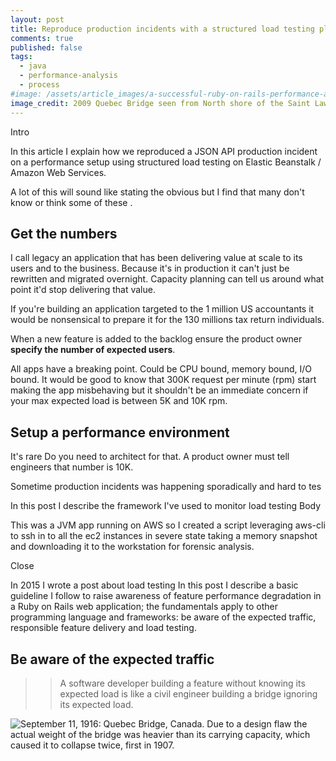 ```yaml
---
layout: post
title: Reproduce production incidents with a structured load testing plan
comments: true
published: false
tags:
  - java
  - performance-analysis
  - process
#image: /assets/article_images/a-successful-ruby-on-rails-performance-analysis-guideline/quebec_bridge.jpg
image_credit: 2009 Quebec Bridge seen from North shore of the Saint Lawrence River picture by Martin St-Amant - Wikipedia - CC-BY-SA-3.0
---
```


Intro

In this article I explain how we reproduced a JSON API production incident on a performance setup using structured load testing on Elastic Beanstalk / Amazon Web Services.

A lot of this will sound like stating the obvious but I find that many don't know or think some of these .

## Get the numbers

I call legacy an application that has been delivering value at scale to its users and to the business. Because it's in production it can't just be rewritten and migrated overnight. Capacity planning can tell us around what point it'd stop delivering that value.

If you're building an application targeted to the 1 million US accountants it would be nonsensical to prepare it for the 130 millions tax return individuals.

When a new feature is added to the backlog ensure the product owner **specify the number of expected users**.

All apps have a breaking point. Could be CPU bound, memory bound, I/O bound. It would be good to know that 300K request per minute (rpm) start making the app misbehaving but it shouldn't be an immediate concern if your max expected load is between 5K and 10K rpm.

## Setup a performance environment

It's rare
Do you need to architect for that. A product owner must tell engineers that number is 10K.

Sometime production incidents was happening sporadically and hard to tes

In this post I describe the framework I've used to monitor load testing
Body


This was a JVM app running on AWS so I created a script leveraging aws-cli to ssh in to all the ec2 instances in severe state taking a memory snapshot and downloading it to the workstation for forensic analysis.

Close

In 2015 I wrote a post about load testing 
In this post I describe a basic guideline I follow to raise awareness of feature performance degradation in a Ruby on Rails web application; the fundamentals apply to other programming language and frameworks: be aware of the expected traffic, responsible feature delivery and load testing.

## Be aware of the expected traffic

>> A software developer building a feature without knowing its expected load is like a civil engineer building a bridge ignoring its expected load.

![September 11, 1916: Quebec Bridge, Canada. Due to a design flaw the actual weight of the bridge was heavier than its carrying capacity, which caused it to collapse twice, first in 1907.](http://upload.wikimedia.org/wikipedia/en/9/99/Quebec_Bridge_Collapse.jpg)


